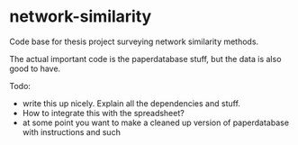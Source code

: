 # network-similarity
Code base for thesis project surveying network similarity methods.

The actual important code is the paperdatabase stuff, but the data is also good to have.

Todo: 
* write this up nicely. Explain all the dependencies and stuff.
* How to integrate this with the spreadsheet?
* at some point you want to make a cleaned up version of paperdatabase with instructions and such
